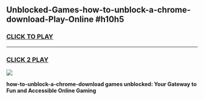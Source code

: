 
## Unblocked-Games-how-to-unblock-a-chrome-download-Play-Online #h10h5
<h3>
<a href="https://news.freeplayer.one?title=how-to-unblock-a-chrome-download&ref=3">CLICK TO PLAY</a></h3>
<hr>

<h3>
<a href="https://news.freeplayer.one?title=how-to-unblock-a-chrome-download&ref=3">CLICK 2 PLAY</a>
  
</h3>

<a href="https://news.freeplayer.one?title=how-to-unblock-a-chrome-download&ref=3"><img src="https://clearcache.store/games.png"></a>


**how-to-unblock-a-chrome-download games unblocked: Your Gateway to Fun and Accessible Online Gaming**

